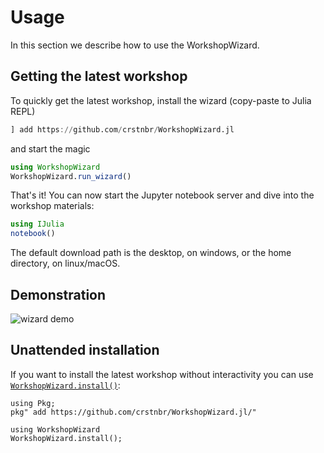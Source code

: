 # Usage

In this section we describe how to use the WorkshopWizard.

## Getting the latest workshop

To quickly get the latest workshop, install the wizard (copy-paste to Julia REPL)

```julia
] add https://github.com/crstnbr/WorkshopWizard.jl
```

and start the magic

```julia
using WorkshopWizard
WorkshopWizard.run_wizard()
```

That's it! You can now start the Jupyter notebook server and dive into the workshop materials:

```julia
using IJulia
notebook()
```

The default download path is the desktop, on windows, or the home directory, on linux/macOS.

## Demonstration

![wizard demo](https://raw.githubusercontent.com/crstnbr/WorkshopWizard.jl/master/demo/wizard.gif)


## Unattended installation

If you want to install the latest workshop without interactivity you can use
[`WorkshopWizard.install()`](@ref):

```@setup install
using Pkg;
pkg" add https://github.com/crstnbr/WorkshopWizard.jl/"
```

```@repl install
using WorkshopWizard
WorkshopWizard.install();
```

